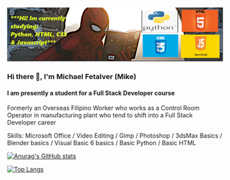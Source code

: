 ![](https://github.com/m8ksGH/m8ksGH/blob/main/s1.png)
### Hi there 👋, I'm Michael Fetalver (Mike)
#### I am presently a student for a Full Stack Developer course 

Formerly an Overseas Filipino Worker who works as a Control Room Operator in  manufacturing plant who tend to shift into a Full Stack Developer career  

Skills: Microsoft Office / Video Editing / Gimp / Photoshop / 3dsMax Basics / Blender basics / Visual Basic 6 basics / Basic Python / Basic HTML





[![Anurag's GitHub stats](https://github-readme-stats.vercel.app/api?username=m8ksGH&theme=merko&show_icons=true)](https://github.com/anuraghazra/github-readme-stats)


[![Top Langs](https://github-readme-stats.vercel.app/api/top-langs/?username=m8ksGH&langs_count=8)](https://github.com/anuraghazra/github-readme-stats)












